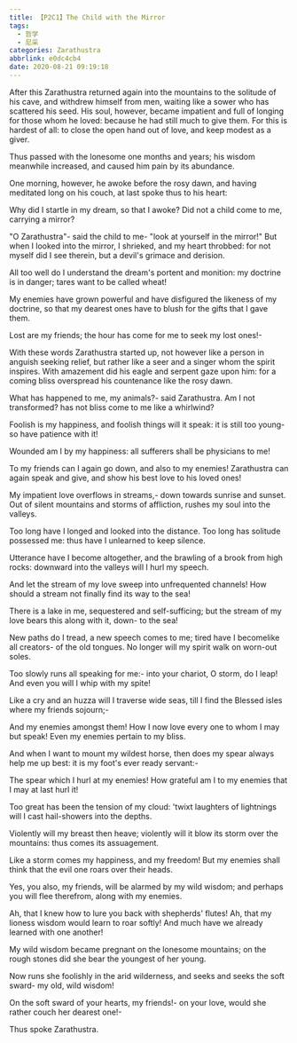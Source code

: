 ```yaml
---
title: 【P2C1】The Child with the Mirror
tags:
  - 哲学
  - 尼采
categories: Zarathustra
abbrlink: e0dc4cb4
date: 2020-08-21 09:19:18
---
```

After this Zarathustra returned again into the mountains to the solitude of his cave, and withdrew himself from men, waiting like a sower who has scattered his seed. His soul, however, became impatient and full of longing for those whom he loved: because he had still much to give them. For this is hardest of all: to close the open hand out of love, and keep modest as a giver.

Thus passed with the lonesome one months and years; his wisdom meanwhile increased, and caused him pain by its abundance.

One morning, however, he awoke before the rosy dawn, and having meditated long on his couch, at last spoke thus to his heart:

Why did I startle in my dream, so that I awoke? Did not a child come to me, carrying a mirror?

"O Zarathustra"- said the child to me- "look at yourself in the mirror!" But when I looked into the mirror, I shrieked, and my heart throbbed: for not myself did I see therein, but a devil's grimace and derision.

All too well do I understand the dream's portent and monition: my doctrine is in danger; tares want to be called wheat!

My enemies have grown powerful and have disfigured the likeness of my doctrine, so that my dearest ones have to blush for the gifts that I gave them.

Lost are my friends; the hour has come for me to seek my lost ones!-

With these words Zarathustra started up, not however like a person in anguish seeking relief, but rather like a seer and a singer whom the spirit inspires. With amazement did his eagle and serpent gaze upon him: for a coming bliss overspread his countenance like the rosy dawn.

What has happened to me, my animals?- said Zarathustra. Am I not transformed? has not bliss come to me like a whirlwind?

Foolish is my happiness, and foolish things will it speak: it is still too young- so have patience with it!

Wounded am I by my happiness: all sufferers shall be physicians to me!

To my friends can I again go down, and also to my enemies! Zarathustra can again speak and give, and show his best love to his loved ones!

My impatient love overflows in streams,- down towards sunrise and sunset. Out of silent mountains and storms of affliction, rushes my soul into the valleys.

Too long have I longed and looked into the distance. Too long has solitude possessed me: thus have I unlearned to keep silence.

Utterance have I become altogether, and the brawling of a brook from high rocks: downward into the valleys will I hurl my speech.

And let the stream of my love sweep into unfrequented channels! How should a stream not finally find its way to the sea!

There is a lake in me, sequestered and self-sufficing; but the stream of my love bears this along with it, down- to the sea!

New paths do I tread, a new speech comes to me; tired have I becomelike all creators- of the old tongues. No longer will my spirit walk on worn-out soles.

Too slowly runs all speaking for me:- into your chariot, O storm, do I leap! And even you will I whip with my spite!

Like a cry and an huzza will I traverse wide seas, till I find the Blessed isles where my friends sojourn;-

And my enemies amongst them! How I now love every one to whom I may but speak! Even my enemies pertain to my bliss.

And when I want to mount my wildest horse, then does my spear always help me up best: it is my foot's ever ready servant:-

The spear which I hurl at my enemies! How grateful am I to my enemies that I may at last hurl it!

Too great has been the tension of my cloud: 'twixt laughters of lightnings will I cast hail-showers into the depths.

Violently will my breast then heave; violently will it blow its storm over the mountains: thus comes its assuagement.

Like a storm comes my happiness, and my freedom! But my enemies shall think that the evil one roars over their heads.

Yes, you also, my friends, will be alarmed by my wild wisdom; and perhaps you will flee therefrom, along with my enemies.

Ah, that I knew how to lure you back with shepherds' flutes! Ah, that my lioness wisdom would learn to roar softly! And much have we already learned with one another!

My wild wisdom became pregnant on the lonesome mountains; on the rough stones did she bear the youngest of her young.

Now runs she foolishly in the arid wilderness, and seeks and seeks the soft sward- my old, wild wisdom!

On the soft sward of your hearts, my friends!- on your love, would she rather couch her dearest one!-

Thus spoke Zarathustra.
